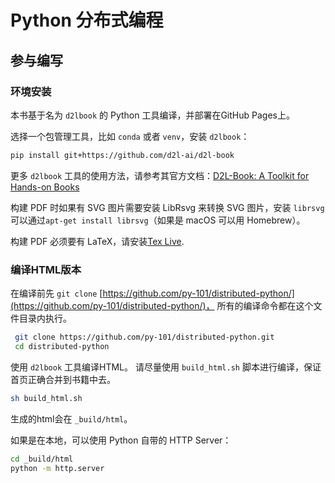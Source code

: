 # Python 分布式编程

## 参与编写

### 环境安装

本书基于名为 `d2lbook` 的 Python 工具编译，并部署在GitHub Pages上。

选择一个包管理工具，比如 `conda` 或者 `venv`，安装 `d2lbook`：

```bash
pip install git+https://github.com/d2l-ai/d2l-book
```

更多 `d2lbook` 工具的使用方法，请参考其官方文档：[D2L-Book: A Toolkit for Hands-on Books](https://book.d2l.ai/)

构建 PDF 时如果有 SVG 图片需要安装 LibRsvg 来转换 SVG 图片，安装 `librsvg` 可以通过`apt-get install librsvg`（如果是 macOS 可以用 Homebrew）。

构建 PDF 必须要有 LaTeX，请安装[Tex Live](https://www.tug.org/texlive/).

### 编译HTML版本

在编译前先 `git clone` [https://github.com/py-101/distributed-python/](https://github.com/py-101/distributed-python/)， 所有的编译命令都在这个文件目录内执行。

```bash
 git clone https://github.com/py-101/distributed-python.git
 cd distributed-python
```

使用 `d2lbook` 工具编译HTML。 请尽量使用 `build_html.sh` 脚本进行编译，保证首页正确合并到书籍中去。

```bash
sh build_html.sh
```

生成的html会在 `_build/html`。

如果是在本地，可以使用 Python 自带的 HTTP Server：

```bash
cd _build/html
python -m http.server
```
